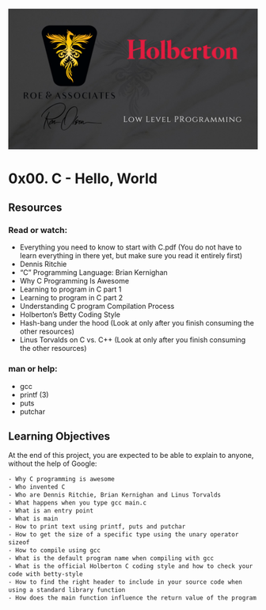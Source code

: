 ![low level banner](https://github.com/ronroeandassociates/assets/blob/master/images/hsllp_banner.png)

# 0x00. C - Hello, World

## Resources

### Read or watch:

- Everything you need to know to start with C.pdf (You do not have to learn everything in there yet, but make sure you read it entirely first)
- Dennis Ritchie
- “C” Programming Language: Brian Kernighan
- Why C Programming Is Awesome
- Learning to program in C part 1
- Learning to program in C part 2
- Understanding C program Compilation Process
- Holberton’s Betty Coding Style
- Hash-bang under the hood (Look at only after you finish consuming the other resources)
- Linus Torvalds on C vs. C++ (Look at only after you finish consuming the other resources)

### man or help:

- gcc
- printf (3)
- puts
- putchar

## Learning Objectives

At the end of this project, you are expected to be able to explain to anyone, without the help of Google:

```
- Why C programming is awesome
- Who invented C
- Who are Dennis Ritchie, Brian Kernighan and Linus Torvalds
- What happens when you type gcc main.c
- What is an entry point
- What is main
- How to print text using printf, puts and putchar
- How to get the size of a specific type using the unary operator sizeof
- How to compile using gcc
- What is the default program name when compiling with gcc
- What is the official Holberton C coding style and how to check your code with betty-style
- How to find the right header to include in your source code when using a standard library function
- How does the main function influence the return value of the program
```
